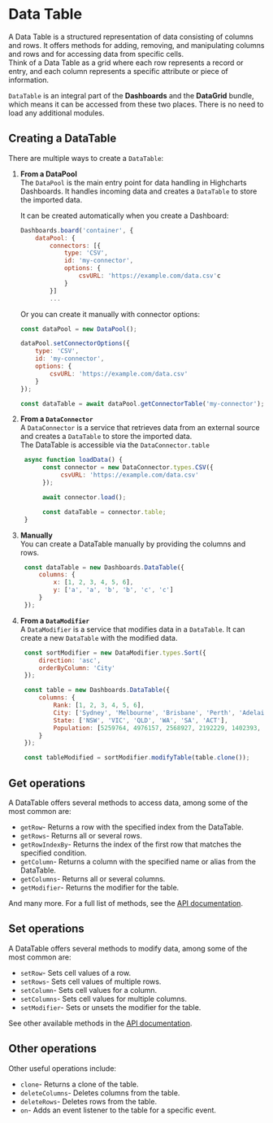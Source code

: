 # Data Table

A Data Table is a structured representation of data consisting of columns and rows.
It offers methods for adding, removing, and manipulating columns and rows and for accessing data from specific cells.  
Think of a Data Table as a grid where each row represents a record or entry, and each column represents a specific attribute or piece of information.


`DataTable` is an integral part of the **Dashboards** and the **DataGrid** bundle, which means it can be accessed from these two places. There is no need to load any additional modules.

## Creating a DataTable
There are multiple ways to create a `DataTable`:

1. **From a DataPool**  
    The `DataPool` is the main entry point for data handling in Highcharts Dashboards. It handles incoming data and creates a `DataTable` to store the imported data.

    It can be created automatically when you create a Dashboard:
    ```javascript
    Dashboards.board('container', {
        dataPool: {
            connectors: [{
                type: 'CSV',
                id: 'my-connector',
                options: {
                    csvURL: 'https://example.com/data.csv'c
                }
            }]
            ...
    ```

    Or you can create it manually with connector options:

    ```javascript
    const dataPool = new DataPool();

    dataPool.setConnectorOptions({
        type: 'CSV',
        id: 'my-connector',
        options: {
            csvURL: 'https://example.com/data.csv'
        }
    });

    const dataTable = await dataPool.getConnectorTable('my-connector');
    ```


2. **From a `DataConnector`**  
   A `DataConnector` is a service that retrieves data from an external source and creates a `DataTable` to store the imported data.  
   The DataTable is accessible via the `DataConnector.table`

   ```javascript
    async function loadData() {
         const connector = new DataConnector.types.CSV({
              csvURL: 'https://example.com/data.csv'
         });

         await connector.load();

         const dataTable = connector.table;
    }
    ```

3. **Manually**  
   You can create a DataTable manually by providing the columns and rows.

   ```javascript
    const dataTable = new Dashboards.DataTable({
        columns: {
            x: [1, 2, 3, 4, 5, 6],
            y: ['a', 'a', 'b', 'b', 'c', 'c']
        }
    });
    ```

4. **From a `DataModifier`**  
   A `DataModifier` is a service that modifies data in a `DataTable`. It can create a new `DataTable` with the modified data.

   ```javascript
    const sortModifier = new DataModifier.types.Sort({
        direction: 'asc',
        orderByColumn: 'City'
    });

    const table = new Dashboards.DataTable({
        columns: {
            Rank: [1, 2, 3, 4, 5, 6],
            City: ['Sydney', 'Melbourne', 'Brisbane', 'Perth', 'Adelaide', 'Canberra'],
            State: ['NSW', 'VIC', 'QLD', 'WA', 'SA', 'ACT'],
            Population: [5259764, 4976157, 2568927, 2192229, 1402393, 453558]
        }
    });

    const tableModified = sortModifier.modifyTable(table.clone());
    ```


## Get operations
A DataTable offers several methods to access data, among some of the most common are:

- `getRow`- Returns a row with the specified index from the DataTable.
- `getRows`- Returns all or several rows.
- `getRowIndexBy`- Returns the index of the first row that matches the specified condition.
- `getColumn`- Returns a column with the specified name or alias from the DataTable.
- `getColumns`- Returns all or several columns.
- `getModifier`- Returns the modifier for the table.

And many more. For a full list of methods, see the [API documentation](https://api.highcharts.com/dashboards/#classes/Data_DataTable.DataTable-1).


## Set operations
A DataTable offers several methods to modify data, among some of the most common are:

- `setRow`- Sets cell values of a row.
- `setRows`- Sets cell values of multiple rows.
- `setColumn`- Sets cell values for a column.
- `setColumns`- Sets cell values for multiple columns.
- `setModifier`- Sets or unsets the modifier for the table.

See other available methods in the [API documentation](https://api.highcharts.com/dashboards/#classes/Data_DataTable.DataTable-1).

## Other operations
Other useful operations include:

- `clone`- Returns a clone of the table.
- `deleteColumns`- Deletes columns from the table.
- `deleteRows`- Deletes rows from the table.
- `on`- Adds an event listener to the table for a specific event.

